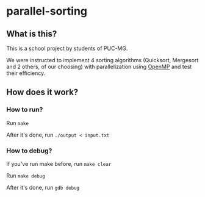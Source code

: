 # parallel-sorting

## What is this?

This is a school project by students of PUC-MG.

We were instructed to implement 4 sorting algorithms (Quicksort, Mergesort and 2 others, of our choosing) with parallelization using [OpenMP](https://www.openmp.org/) and test their efficiency.

## How does it work?

### How to run?

Run ```make```

After it's done, run ```./output < input.txt```

### How to debug?

If you've run make before, run ```make clear```

Run ```make debug```

After it's done, run ```gdb debug```
